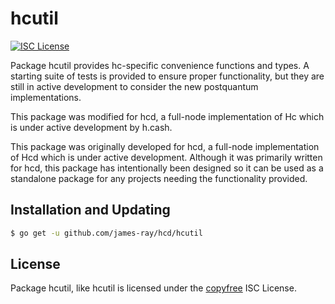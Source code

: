 hcutil
=======

[![ISC License](http://img.shields.io/badge/license-ISC-blue.svg)](http://copyfree.org)

Package hcutil provides hc-specific convenience functions and types.
A starting suite of tests is provided to ensure proper functionality, but they are
still in active development to consider the new postquantum implementations.  

This package was modified for hcd, a full-node implementation of Hc which
is under active development by h.cash.

This package was originally developed for hcd, a full-node implementation of Hcd which
is under active development.  Although it was primarily written for
hcd, this package has intentionally been designed so it can be used as a
standalone package for any projects needing the functionality provided.

## Installation and Updating

```bash
$ go get -u github.com/james-ray/hcd/hcutil
```

## License

Package hcutil, like hcutil is licensed under the [copyfree](http://copyfree.org) ISC
License.
